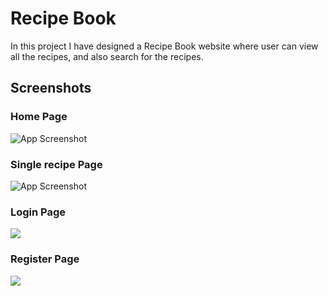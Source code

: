 
# Recipe Book

In this project I have designed a Recipe Book website where user can view all the recipes, and also search for the recipes.




## Screenshots

### Home Page

![App Screenshot](https://firebasestorage.googleapis.com/v0/b/recipe-book-a53f4.appspot.com/o/screencapture-localhost-3000-2023-02-08-16_58_51.png?alt=media&token=dc97a014-4139-49a5-a37b-2f32035b4267)

### Single recipe Page
![App Screenshot](https://firebasestorage.googleapis.com/v0/b/recipe-book-a53f4.appspot.com/o/screencapture-localhost-3000-post-Chicken-Vesuvio-2023-02-08-17_02_11.png?alt=media&token=7c588fc8-420b-4340-a990-a75bca1f1797)

### Login Page
![](https://firebasestorage.googleapis.com/v0/b/recipe-book-a53f4.appspot.com/o/screencapture-localhost-3000-login-2023-02-08-17_04_30.png?alt=media&token=1f86b1e0-0c0d-4823-8e41-9df6e0e37230)
### Register Page
![](https://firebasestorage.googleapis.com/v0/b/recipe-book-a53f4.appspot.com/o/screencapture-localhost-3000-register-2023-02-08-17_04_40.png?alt=media&token=809a3bc7-6b97-4fa3-89db-5bc9a42062a7)


